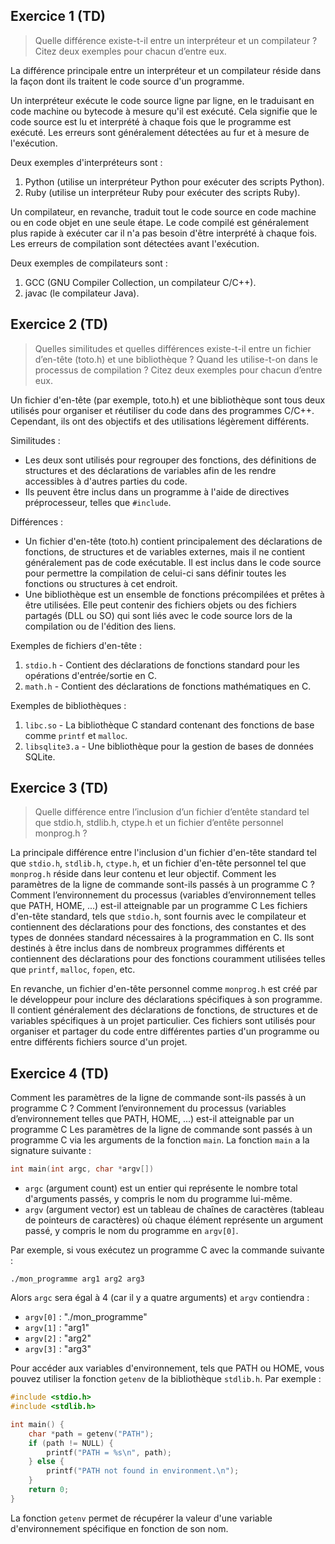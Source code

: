 ## __Exercice 1 (TD)__
> Quelle différence existe-t-il entre un interpréteur et un compilateur ? Citez deux exemples pour chacun d’entre eux.

La différence principale entre un interpréteur et un compilateur réside dans la façon dont ils traitent le code source d'un programme.

Un interpréteur exécute le code source ligne par ligne, en le traduisant en code machine ou bytecode à mesure qu'il est exécuté. Cela signifie que le code source est lu et interprété à chaque fois que le programme est exécuté. Les erreurs sont généralement détectées au fur et à mesure de l'exécution.

Deux exemples d'interpréteurs sont :
1. Python (utilise un interpréteur Python pour exécuter des scripts Python).
2. Ruby (utilise un interpréteur Ruby pour exécuter des scripts Ruby).

Un compilateur, en revanche, traduit tout le code source en code machine ou en code objet en une seule étape. Le code compilé est généralement plus rapide à exécuter car il n'a pas besoin d'être interprété à chaque fois. Les erreurs de compilation sont détectées avant l'exécution.

Deux exemples de compilateurs sont :
1. GCC (GNU Compiler Collection, un compilateur C/C++).
2. javac (le compilateur Java).

## __Exercice 2 (TD)__
> Quelles similitudes et quelles différences existe-t-il entre un fichier d’en-tête (toto.h) et une bibliothèque ? Quand les utilise-t-on dans le processus de compilation ? Citez deux exemples pour chacun d’entre eux.

Un fichier d'en-tête (par exemple, toto.h) et une bibliothèque sont tous deux utilisés pour organiser et réutiliser du code dans des programmes C/C++. Cependant, ils ont des objectifs et des utilisations légèrement différents.

Similitudes :
- Les deux sont utilisés pour regrouper des fonctions, des définitions de structures et des déclarations de variables afin de les rendre accessibles à d'autres parties du code.
- Ils peuvent être inclus dans un programme à l'aide de directives préprocesseur, telles que `#include`.

Différences :
- Un fichier d'en-tête (toto.h) contient principalement des déclarations de fonctions, de structures et de variables externes, mais il ne contient généralement pas de code exécutable. Il est inclus dans le code source pour permettre la compilation de celui-ci sans définir toutes les fonctions ou structures à cet endroit.
- Une bibliothèque est un ensemble de fonctions précompilées et prêtes à être utilisées. Elle peut contenir des fichiers objets ou des fichiers partagés (DLL ou SO) qui sont liés avec le code source lors de la compilation ou de l'édition des liens.

Exemples de fichiers d'en-tête :
1. `stdio.h` - Contient des déclarations de fonctions standard pour les opérations d'entrée/sortie en C.
2. `math.h` - Contient des déclarations de fonctions mathématiques en C.

Exemples de bibliothèques :
1. `libc.so` - La bibliothèque C standard contenant des fonctions de base comme `printf` et `malloc`.
2. `libsqlite3.a` - Une bibliothèque pour la gestion de bases de données SQLite.

## __Exercice 3 (TD)__
> Quelle différence entre l’inclusion d’un fichier d’entête standard tel que stdio.h, stdlib.h, ctype.h et un fichier d’entête personnel monprog.h ?

La principale différence entre l'inclusion d'un fichier d'en-tête standard tel que `stdio.h`, `stdlib.h`, `ctype.h`, et un fichier d'en-tête personnel tel que `monprog.h` réside dans leur contenu et leur objectif.
Comment les paramètres de la ligne de commande sont-ils passés à un programme C ? Comment l’environnement
du processus (variables d’environnement telles que PATH, HOME, ...) est-il atteignable par un programme C 
Les fichiers d'en-tête standard, tels que `stdio.h`, sont fournis avec le compilateur et contiennent des déclarations pour des fonctions, des constantes et des types de données standard nécessaires à la programmation en C. Ils sont destinés à être inclus dans de nombreux programmes différents et contiennent des déclarations pour des fonctions couramment utilisées telles que `printf`, `malloc`, `fopen`, etc.

En revanche, un fichier d'en-tête personnel comme `monprog.h` est créé par le développeur pour inclure des déclarations spécifiques à son programme. Il contient généralement des déclarations de fonctions, de structures et de variables spécifiques à un projet particulier. Ces fichiers sont utilisés pour organiser et partager du code entre différentes parties d'un programme ou entre différents fichiers source d'un projet.

## __Exercice 4 (TD)__
Comment les paramètres de la ligne de commande sont-ils passés à un programme C ? Comment l’environnement
du processus (variables d’environnement telles que PATH, HOME, ...) est-il atteignable par un programme C
Les paramètres de la ligne de commande sont passés à un programme C via les arguments de la fonction `main`. La fonction `main` a la signature suivante :

```c
int main(int argc, char *argv[])
```

- `argc` (argument count) est un entier qui représente le nombre total d'arguments passés, y compris le nom du programme lui-même.
- `argv` (argument vector) est un tableau de chaînes de caractères (tableau de pointeurs de caractères) où chaque élément représente un argument passé, y compris le nom du programme en `argv[0]`.

Par exemple, si vous exécutez un programme C avec la commande suivante :
```
./mon_programme arg1 arg2 arg3
```

Alors `argc` sera égal à 4 (car il y a quatre arguments) et `argv` contiendra :
- `argv[0]` : "./mon_programme"
- `argv[1]` : "arg1"
- `argv[2]` : "arg2"
- `argv[3]` : "arg3"

Pour accéder aux variables d'environnement, tels que PATH ou HOME, vous pouvez utiliser la fonction `getenv` de la bibliothèque `stdlib.h`. Par exemple :

```c
#include <stdio.h>
#include <stdlib.h>

int main() {
    char *path = getenv("PATH");
    if (path != NULL) {
        printf("PATH = %s\n", path);
    } else {
        printf("PATH not found in environment.\n");
    }
    return 0;
}
```

La fonction `getenv` permet de récupérer la valeur d'une variable d'environnement spécifique en fonction de son nom.
